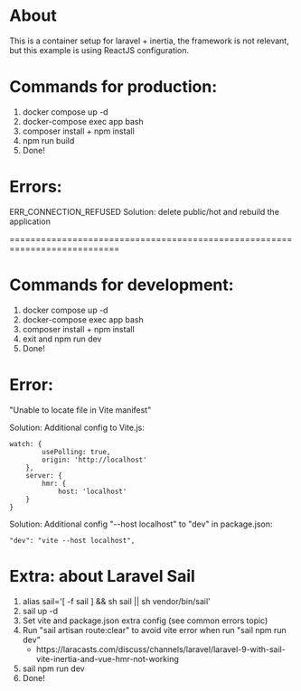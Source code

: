 # About

This is a container setup for laravel + inertia, the framework is not relevant, but this example is using ReactJS configuration. 

# Commands for production:

1. docker compose up -d
2. docker-compose exec app bash
3. composer install + npm install
4. npm run build
5. Done!

# Errors:

ERR_CONNECTION_REFUSED
Solution: delete public/hot and rebuild the application

===========================================================================

# Commands for development:

1. docker compose up -d
2. docker-compose exec app bash
3. composer install + npm install
4. exit and npm run dev
5. Done!

# Error:

"Unable to locate file in Vite manifest"

Solution: Additional config to Vite.js:

    watch: {
            usePolling: true,
            origin: 'http://localhost'
        },
        server: {
            hmr: {
                host: 'localhost'
        }
    }

Solution: Additional config "--host localhost" to "dev" in package.json: 

    "dev": "vite --host localhost",

# Extra: about Laravel Sail

<ol>
    <li>alias sail='[ -f sail ] && sh sail || sh vendor/bin/sail'</li>
    <li>sail up -d</li>
    <li>Set vite and package.json extra config (see common errors topic)</li>
    <li>Run "sail artisan route:clear" to avoid vite error when run "sail npm run dev"
        <ul>
            <li>https://laracasts.com/discuss/channels/laravel/laravel-9-with-sail-vite-inertia-and-vue-hmr-not-working</li>
        </ul>
    </li>
    <li>sail npm run dev </li>
    <li>Done!</li>
</ol>





